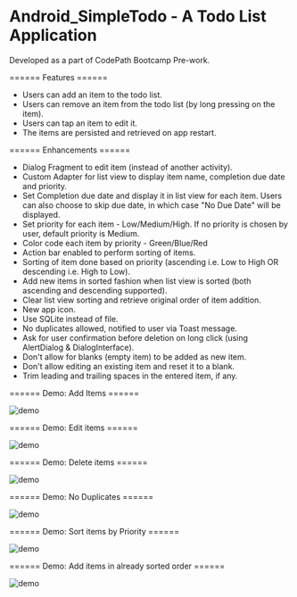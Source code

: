 # Android_SimpleTodo - A Todo List Application

Developed as a part of CodePath Bootcamp Pre-work.

====== Features ======
* Users can add an item to the todo list.
* Users can remove an item from the todo list (by long pressing on the item).
* Users can tap an item to edit it.
* The items are persisted and retrieved on app restart.

====== Enhancements ======
* Dialog Fragment to edit item (instead of another activity).
* Custom Adapter for list view to display item name, completion due date and priority.
* Set Completion due date and display it in list view for each item. Users can also choose to skip due date, in which case "No Due Date" will be displayed.
* Set priority for each item - Low/Medium/High. If no priority is chosen by user, default priority is Medium.
* Color code each item by priority - Green/Blue/Red
* Action bar enabled to perform sorting of items.
* Sorting of item done based on priority (ascending i.e. Low to High OR descending i.e. High to Low).
* Add new items in sorted fashion when list view is sorted (both ascending and descending supported).
* Clear list view sorting and retrieve original order of item addition.
* New app icon.
* Use SQLite instead of file.
* No duplicates allowed, notified to user via Toast message.
* Ask for user confirmation before deletion on long click (using AlertDialog & DialogInterface).
* Don't allow for blanks (empty item) to be added as new item.
* Don't allow editing an existing item and reset it to a blank.
* Trim leading and trailing spaces in the entered item, if any.

====== Demo: Add Items ======

![demo](screenshots/add_items.gif)

====== Demo: Edit items ======

![demo](screenshots/edit_items.gif)

====== Demo: Delete items ======

![demo](screenshots/delete_items.gif)

====== Demo: No Duplicates ======

![demo](screenshots/no_duplicate.gif)

====== Demo: Sort items by Priority ======

![demo](screenshots/sort_by_priority.gif)

====== Demo: Add items in already sorted order ======

![demo](screenshots/sorted_insert.gif)
